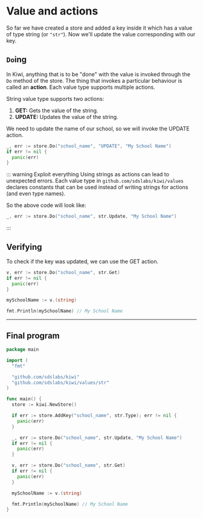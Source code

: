 # Value and actions

So far we have created a store and added a key inside it which has a value
of type string (or `"str"`). Now we'll update the value corresponding with
our key.

## `Do`ing

In Kiwi, anything that is to be "done" with the value is invoked through
the `Do` method of the store. The thing that invokes a particular behaviour
is called an **action**. Each value type supports multiple actions.

String value type supports two actions:
1. **GET:** Gets the value of the string.
2. **UPDATE:** Updates the value of the string.

We need to update the name of our school, so we will invoke the UPDATE action.

```go
_, err := store.Do("school_name", "UPDATE", "My School Name")
if err != nil {
  panic(err)
}
```

::: warning Exploit everything
Using strings as actions can lead to unexpected errors. Each value type in
`github.com/sdslabs/kiwi/values` declares constants that can be used instead
of writing strings for actions (and even type names).

So the above code will look like:

```go
_, err := store.Do("school_name", str.Update, "My School Name")
```
:::

## Verifying

To check if the key was updated, we can use the GET action.

```go
v, err := store.Do("school_name", str.Get)
if err != nil {
  panic(err)
}

mySchoolName := v.(string)

fmt.Println(mySchoolName) // My School Name
```
***

## Final program

```go
package main

import (
  "fmt"

  "github.com/sdslabs/kiwi"
  "github.com/sdslabs/kiwi/values/str"
)

func main() {
  store := kiwi.NewStore()

  if err := store.AddKey("school_name", str.Type); err != nil {
    panic(err)
  }

  _, err := store.Do("school_name", str.Update, "My School Name")
  if err != nil {
    panic(err)
  }

  v, err := store.Do("school_name", str.Get)
  if err != nil {
    panic(err)
  }

  mySchoolName := v.(string)

  fmt.Println(mySchoolName) // My School Name
}
```
